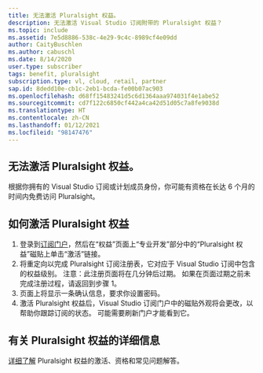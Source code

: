 ```yaml
---
title: 无法激活 Pluralsight 权益。
description: 无法激活 Visual Studio 订阅附带的 Pluralsight 权益？
ms.topic: include
ms.assetid: 7e5d8886-538c-4e29-9c4c-8989cf4e09dd
author: CaityBuschlen
ms.author: cabuschl
ms.date: 8/14/2020
user.type: subscriber
tags: benefit, pluralsight
subscription.type: vl, cloud, retail, partner
sap.id: 8dedd10e-cb1c-2eb1-bcda-fe00b07ac903
ms.openlocfilehash: d68ff15483241d5c6d1364aaa974031f4e1abe52
ms.sourcegitcommit: cd7f122c6850cf442a4ca42d51d05c7a8fe9038d
ms.translationtype: HT
ms.contentlocale: zh-CN
ms.lasthandoff: 01/12/2021
ms.locfileid: "98147476"
---
```

## <a name="im-unable-to-activate-my-pluralsight-benefit"></a>无法激活 Pluralsight 权益。

根据你拥有的 Visual Studio 订阅或计划成员身份，你可能有资格在长达 6 个月的时间内免费访问 Pluralsight。  

## <a name="how-to-activate-your-pluralsight-benefit"></a>如何激活 Pluralsight 权益
  
1. 登录到[订阅门户](https://my.visualstudio.com/benefits)，然后在“权益”页面上“专业开发”部分中的“Pluralsight 权益”磁贴上单击“激活”链接。 
1. 将重定向以完成 Pluralsight 订阅注册表，它对应于 Visual Studio 订阅中包含的权益级别。 注意：此注册页面将在几分钟后过期。 如果在页面过期之前未完成注册过程，请返回到步骤 1。 
1. 页面上将显示一条确认信息，要求你设置密码。 
1. 激活 Pluralsight 权益后，Visual Studio 订阅门户中的磁贴外观将会更改，以帮助你跟踪订阅的状态。 可能需要刷新门户才能看到它。 

## <a name="more-information-about-the-pluralsight-benefit"></a>有关 Pluralsight 权益的详细信息

[详细了解](https://docs.microsoft.com/visualstudio/subscriptions/vs-pluralsight) Pluralsight 权益的激活、资格和常见问题解答。  